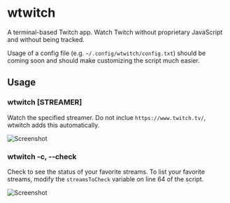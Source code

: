 # wtwitch
A terminal-based Twitch app. Watch Twitch without proprietary JavaScript and without being tracked.

Usage of a config file (e.g. `~/.config/wtwitch/config.txt`) should be coming soon and should make customizing the script much easier.

## Usage
### wtwitch [STREAMER]
Watch the specified streamer. Do not inclue `https://www.twitch.tv/`, wtwitch adds this automatically.

![Screenshot](Images/Screenshot1.jpg)

### wtwitch -c, --check
Check to see the status of your favorite streams. To list your favorite streams, modify the `streamsToCheck` variable on line 64 of the script.

![Screenshot](Images/Screenshot2.jpg)
